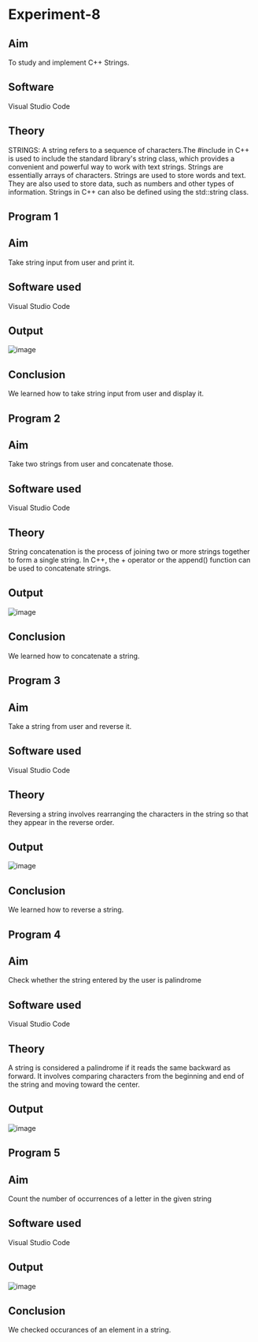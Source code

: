 # Experiment-8
## Aim
To study and implement C++ Strings.

## Software
Visual Studio Code

## Theory
STRINGS:
A string refers to a sequence of characters.The #include in C++ is used to include the standard library's string class, which provides a convenient and powerful way to work with text strings. Strings are essentially arrays of characters. Strings are used to store words and text. They are also used to store data, such as numbers and other types of information. Strings in C++ can also be defined using the std::string class.

## Program 1
## Aim
Take string input from user and print it.

## Software used
Visual Studio Code

## Output
![image](https://github.com/user-attachments/assets/8ba23ae8-f633-492e-b7a5-f1fc3afdba44)

## Conclusion
We learned how to take string input from user and display it.


## Program 2
## Aim
Take two strings from user and concatenate those.

## Software used
Visual Studio Code

## Theory
String concatenation is the process of joining two or more strings together to form a single string. In C++, the + operator or the append() function can be used to concatenate strings.

## Output
![image](https://github.com/user-attachments/assets/6cf81643-34c1-4ae8-bdb3-72bb099aee05)

## Conclusion
We learned how to concatenate a string.

## Program 3
## Aim
Take a string from user and reverse it.

## Software used
Visual Studio Code

## Theory
Reversing a string involves rearranging the characters in the string so that they appear in the reverse order.

## Output
![image](https://github.com/user-attachments/assets/c82935af-31be-45f0-b114-9a9f0f087806)

## Conclusion
We learned how to reverse a string.

## Program 4
## Aim
Check whether the string entered by the user is palindrome

## Software used
Visual Studio Code

## Theory
A string is considered a palindrome if it reads the same backward as forward. It involves comparing characters from the beginning and end of the string and moving toward the center.

## Output
![image](https://github.com/user-attachments/assets/80113348-ed20-466c-8597-377c62238169)

## Program 5
## Aim
Count the number of occurrences of a letter in the given string

## Software used
Visual Studio Code

## Output
![image](https://github.com/user-attachments/assets/3b0e5564-30de-49a3-92e1-423020f62d47)

## Conclusion
We checked occurances of an element in a string.
